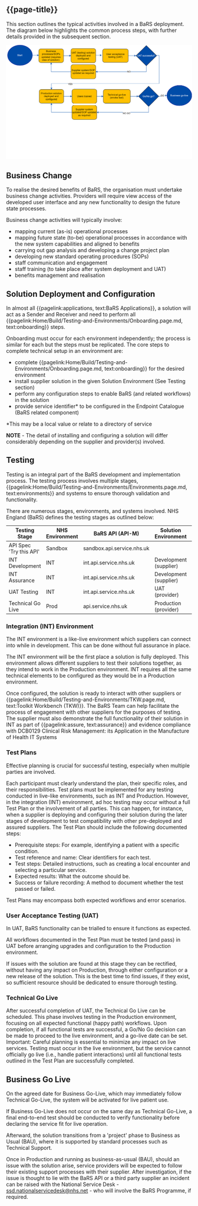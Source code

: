 ## {{page-title}}

This section outlines the typical activities involved in a BaRS deployment.
The diagram below highlights the common process steps, with further details provided in the subsequent section.

 ![Deployment](
https://raw.githubusercontent.com/NHSDigital/booking-and-referral-media/master/src/images/General/Deployment-1.0.0.svg
)
## Business Change
To realise the desired benefits of BaRS, the organisation must undertake business change activities. Providers will require view access of the developed user interface and any new functionality to design the future state processes.

Business change activities will typically involve:

- mapping current (as-is) operational processes
- mapping future state (to-be) operational processes in accordance with the new system capabilities and aligned to benefits
- carrying out gap analysis and developing a change project plan
- developing new standard operating procedures (SOPs)
- staff communication and engagement
- staff training (to take place after system deployment and UAT)
- benefits management and realisation

## Solution Deployment and Configuration
In almost all {{pagelink:applications, text:BaRS Applications}}, a solution will act as a Sender and Receiver and need to perform all {{pagelink:Home/Build/Testing-and-Environments/Onboarding.page.md, text:onboarding}} steps.

Onboarding must occur for each environment independently; the process is similar for each but the steps must be replicated.
The core steps to complete technical setup in an environment are:
- complete {{pagelink:Home/Build/Testing-and-Environments/Onboarding.page.md, text:onboarding}} for the desired environment
- install supplier solution in the given Solution Environment (See Testing section)
- perform any configuration steps to enable BaRS (and related workflows) in the solution
- provide service identifier* to be configured in the Endpoint Catalogue (BaRS related component)

*This may be a local value or relate to a directory of service

**NOTE** - The detail of installing and configuring a solution will differ considerably depending on the supplier and provider(s) involved.

## Testing
Testing is an integral part of the BaRS development and implementation process. The testing process involves multiple stages, {{pagelink:Home/Build/Testing-and-Environments/Environments.page.md, text:environments}} and systems to ensure thorough validation and functionality.

There are numerous stages, environments, and systems involved. NHS England (BaRS) defines the testing stages as outlined below:

| Testing Stage         | NHS Environment  | BaRS API (API-M)             | Solution Environment      | DoS (if required)       |
|-----------------------|------------------|------------------------------|---------------------------|-------------------------|
| API Spec 'Try this API'| Sandbox          | sandbox.api.service.nhs.uk    |                           |                         |
| INT Development        | INT              | int.api.service.nhs.uk        | Development (supplier)    | UserTest                |
| INT Assurance          | INT              | int.api.service.nhs.uk        | Development (supplier)    | UserTest                |
| UAT Testing            | INT              | int.api.service.nhs.uk        | UAT (provider)            | UserTest                |
| Technical Go Live      | Prod             | api.service.nhs.uk            | Production (provider)     | Production              |

### Integration (INT) Environment

The INT environment is a like-live environment which suppliers can connect into while in development. This can be done without full assurance in place. 

The INT environment will be the first place a solution is fully deployed. This environment allows different suppliers to test their solutions together, as they intend to work in the Production environment. INT requires all the same technical elements to be configured as they would be in a Production environment. 

Once configured, the solution is ready to interact with other suppliers or {{pagelink:Home/Build/Testing-and-Environments/TKW.page.md, text:Toolkit Workbench (TKW)}}. The BaRS Team can help facilitate the process of engagement with other suppliers for the purposes of testing. The supplier must also demonstrate the full functionality of their solution in INT as part of {{pagelink:assure, text:assurance}} and evidence compliance with DCB0129 Clinical Risk Management: its Application in the Manufacture of Health IT Systems 


### Test Plans
Effective planning is crucial for successful testing, especially when multiple parties are involved.

Each participant must clearly understand the plan, their specific roles, and their responsibilities.
Test plans must be implemented for any testing conducted in live-like environments, such as INT and Production. However, in the integration (INT) environment, ad hoc testing may occur without a full Test Plan or the involvement of all parties. This can happen, for instance, when a supplier is deploying and configuring their solution during the later stages of development to test compatibility with other pre-deployed and assured suppliers.
The Test Plan should include the following documented steps:
- Prerequisite steps: For example, identifying a patient with a specific condition.
- Test reference and name: Clear identifiers for each test.
- Test steps: Detailed instructions, such as creating a local encounter and selecting a particular service.
- Expected results: What the outcome should be.
- Success or failure recording: A method to document whether the test passed or failed.

Test Plans may encompass both expected workflows and error scenarios.
### User Acceptance Testing (UAT)
In UAT, BaRS functionality can be trialled to ensure it functions as expected.

All workflows documented in the Test Plan must be tested (and pass) in UAT before arranging upgrades and configuration to the Production environment.

 If issues with the solution are found at this stage they can be rectified, without having any impact on Production, through either configuration or a new release of the solution. This is the best time to find issues, if they exist, so sufficient resource should be dedicated to ensure thorough testing.
### Technical Go Live
After successful completion of UAT, the Technical Go Live can be scheduled. This phase involves testing in the Production environment, focusing on all expected functional (happy path) workflows.
Upon completion, if all functional tests are successful, a Go/No Go decision can be made to proceed to the live environment, and a go-live date can be set.
Important: Careful planning is essential to minimize any impact on live services. Testing must occur in the live environment, but the service cannot officially go live (i.e., handle patient interactions) until all functional tests outlined in the Test Plan are successfully completed.
## Business Go Live
On the agreed date for Business Go-Live, which may immediately follow Technical Go-Live, the system will be activated for live patient use.

 If Business Go-Live does not occur on the same day as Technical Go-Live, a final end-to-end test should be conducted to verify functionality before declaring the service fit for live operation.

Afterward, the solution transitions from a 'project' phase to Business as Usual (BAU), where it is supported by standard processes such as Technical Support.

Once in Production and running as business-as-usual (BAU), should an issue with the solution arise, service providers will be expected to follow their existing support processes with their supplier. After investigation, if the issue is thought to lie with the BaRS API or a third party supplier an incident can be raised with the National Service Desk - ssd.nationalservicedesk@nhs.net - who will involve the BaRS Programme, if required.

<br>

